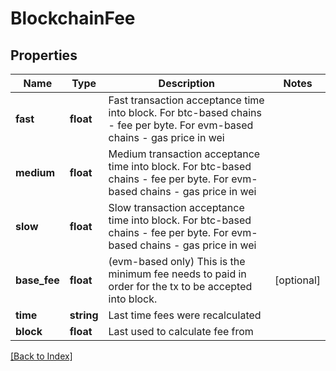 # BlockchainFee

## Properties

Name | Type | Description | Notes
------------ | ------------- | ------------- | -------------
**fast** | **float** | Fast transaction acceptance time into block. For btc-based chains - fee per byte. For evm-based chains - gas price in wei |
**medium** | **float** | Medium transaction acceptance time into block. For btc-based chains - fee per byte. For evm-based chains - gas price in wei |
**slow** | **float** | Slow transaction acceptance time into block. For btc-based chains - fee per byte. For evm-based chains - gas price in wei |
**base_fee** | **float** | (evm-based only) This is the minimum fee needs to paid in order for the tx to be accepted into block. | [optional]
**time** | **string** | Last time fees were recalculated |
**block** | **float** | Last used to calculate fee from |

[[Back to Index]](../index.md)
